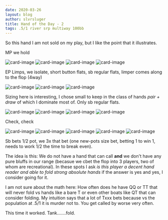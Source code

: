 ```yaml
---
date: 2020-03-26
layout: blog
author: slvrsluger
title: Hand of the Day - 2
tags: .5/1 river srp multiway 100bb
---
```


So this hand I am not sold on my play, but I like the point that it illustrates.

MP we hold

![card-image](/assets/cards/AH.svg#inline)
![card-image](/assets/cards/KC.svg#inline)
![card-image](/assets/cards/QS.svg#inline)
![card-image](/assets/cards/JH.svg#inline)

EP Limps, we isolate, short button flats, sb regular flats, limper comes along to the flop (4way)

![card-image](/assets/cards/QD.svg#inline)
![card-image](/assets/cards/TS.svg#inline)
![card-image](/assets/cards/3H.svg#inline)

Sizing here is interesting, I chose small to keep in the class of hands _pair + draw_ of which I dominate most of. Only sb regular flats.

![card-image](/assets/cards/QD.svg#inline)
![card-image](/assets/cards/TS.svg#inline)
![card-image](/assets/cards/3H.svg#inline)
![card-image](/assets/cards/TD.svg#inline)

Check, check

![card-image](/assets/cards/QD.svg#inline)
![card-image](/assets/cards/TS.svg#inline)
![card-image](/assets/cards/3H.svg#inline)
![card-image](/assets/cards/TD.svg#inline)
![card-image](/assets/cards/2S.svg#inline)

Sb bets 1/2 pot, we 3x that bet (one new-pots size bet, betting 1 to win 1, needs to work 1/2 the time to break even).

The idea is this: We do not have a hand that can call **and** we don't have any pure bluffs in our range (becasue we cbet the flop into 3 players, two of whom are recreational). In these spots I ask _is this player a decent hand reader and able to fold strong absolute hands_ if the answer is yes and yes, I consider going for it.

I am not sure about the math here: How often does he have QQ or TT that will never fold vs hands like a bare T or even other boats like QT that can consider folding. My intuition says that a lot of Txxx bets because vs the population at .5/1 it is murder not to. You get called by worse very often.

This time it worked. Tank.......fold.
